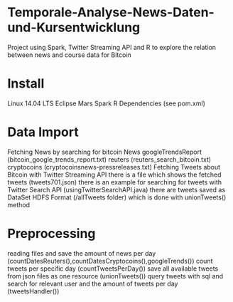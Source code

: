 # Temporale-Analyse-News-Daten-und-Kursentwicklung

Project using Spark, Twitter Streaming API and R to explore the relation between news and course data for Bitcoin

# Install
Linux 14.04 LTS
Eclipse Mars
Spark R
Dependencies (see pom.xml)

# Data Import
Fetching News by searching for bitcoin News
  googleTrendsReport (bitcoin_google_trends_report.txt)
  reuters (reuters_search_bitcoin.txt)
  cryptocoins (cryptocoinsnews-pressreleases.txt)
Fetching Tweets about Bitcoin with Twitter Streaming API
  there is a file which shows the fetched tweets (tweets701.json)
  there is an example for searching for tweets with Twitter Search API (usingTwitterSearchAPI.java)
  there are tweets saved as DataSet HDFS Format (/allTweets folder) which is done with unionTweets() method

# Preprocessing
reading files and save the amount of news per day (countDatesReuters(),countDatesCryptocoins(),googleTrends())
count tweets per specific day (countTweetsPerDay())
save all available tweets from json files as one resource (unionTweets())
query tweets with sql and search for relevant user and the amount of tweets per day (tweetsHandler())

